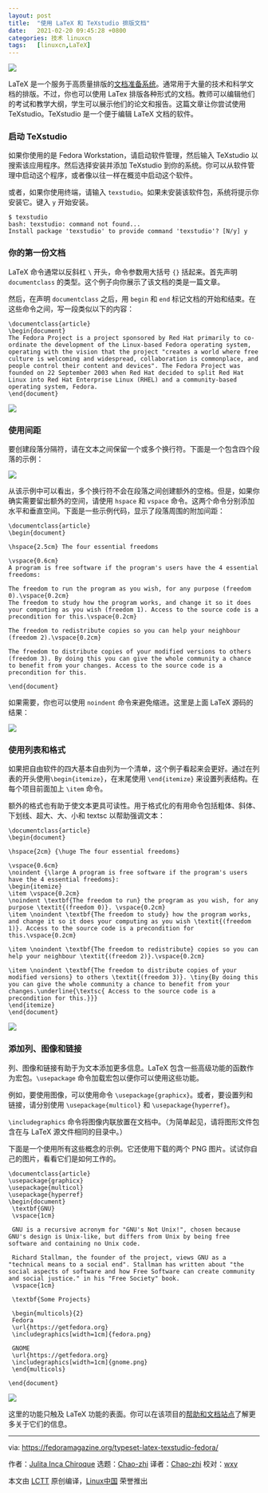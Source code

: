 ```yaml
---
layout: post
title:	"使用 LaTeX 和 TeXstudio 排版文档"
date:	2021-02-20 09:45:28 +0800 
categories:	技术 linuxcn 
tags:	[linuxcn,LaTeX]
---
```



![](/Asserts/Images/album/202102/20/094530itk2dim7yktyhh9y.jpg)


LaTeX 是一个服务于高质量排版的[文档准备系统](http://www.latex-project.org/about/)。通常用于大量的技术和科学文档的排版。不过，你也可以使用 LaTex 排版各种形式的文档。教师可以编辑他们的考试和教学大纲，学生可以展示他们的论文和报告。这篇文章让你尝试使用 TeXstudio。TeXstudio 是一个便于编辑 LaTeX 文档的软件。


### 启动 TeXstudio


如果你使用的是 Fedora Workstation，请启动软件管理，然后输入 TeXstudio 以搜索该应用程序。然后选择安装并添加 TeXstudio 到你的系统。你可以从软件管理中启动这个程序，或者像以往一样在概览中启动这个软件。


或者，如果你使用终端，请输入 `texstudio`。如果未安装该软件包，系统将提示你安装它。键入 `y` 开始安装。



```
$ texstudio
bash: texstudio: command not found...
Install package 'texstudio' to provide command 'texstudio'? [N/y] y

```

### 你的第一份文档


LaTeX 命令通常以反斜杠 `\` 开头，命令参数用大括号 `{}` 括起来。首先声明 `documentclass` 的类型。这个例子向你展示了该文档的类是一篇文章。


然后，在声明 `documentclass` 之后，用 `begin` 和 `end` 标记文档的开始和结束。在这些命令之间，写一段类似以下的内容：



```
\documentclass{article}
\begin{document}
The Fedora Project is a project sponsored by Red Hat primarily to co-ordinate the development of the Linux-based Fedora operating system, operating with the vision that the project "creates a world where free culture is welcoming and widespread, collaboration is commonplace, and people control their content and devices". The Fedora Project was founded on 22 September 2003 when Red Hat decided to split Red Hat Linux into Red Hat Enterprise Linux (RHEL) and a community-based operating system, Fedora.
\end{document}

```

![](/Asserts/Images/album/202102/20/094530pmsifrnmssjsigzz.png)


### 使用间距


要创建段落分隔符，请在文本之间保留一个或多个换行符。下面是一个包含四个段落的示例：


![](/Asserts/Images/album/202102/20/094531g3hfhbpyzg6ggybb.png)


从该示例中可以看出，多个换行符不会在段落之间创建额外的空格。但是，如果你确实需要留出额外的空间，请使用 `hspace` 和 `vspace` 命令。这两个命令分别添加水平和垂直空间。下面是一些示例代码，显示了段落周围的附加间距：



```
\documentclass{article}
\begin{document}

\hspace{2.5cm} The four essential freedoms

\vspace{0.6cm} 
A program is free software if the program's users have the 4 essential freedoms:

The freedom to run the program as you wish, for any purpose (freedom 0).\vspace{0.2cm} 
The freedom to study how the program works, and change it so it does your computing as you wish (freedom 1). Access to the source code is a precondition for this.\vspace{0.2cm}

The freedom to redistribute copies so you can help your neighbour (freedom 2).\vspace{0.2cm}

The freedom to distribute copies of your modified versions to others (freedom 3). By doing this you can give the whole community a chance to benefit from your changes. Access to the source code is a precondition for this.

\end{document}

```

如果需要，你也可以使用 `noindent` 命令来避免缩进。这里是上面 LaTeX 源码的结果：


![](/Asserts/Images/album/202102/20/094533wbp84btnha08st60.png)


### 使用列表和格式


如果把自由软件的四大基本自由列为一个清单，这个例子看起来会更好。通过在列表的开头使用`\begin{itemize}`，在末尾使用 `\end{itemize}` 来设置列表结构。在每个项目前面加上 `\item` 命令。


额外的格式也有助于使文本更具可读性。用于格式化的有用命令包括粗体、斜体、下划线、超大、大、小和 textsc 以帮助强调文本：



```
\documentclass{article}
\begin{document}

\hspace{2cm} {\huge The four essential freedoms}

\vspace{0.6cm} 
\noindent {\large A program is free software if the program's users have the 4 essential freedoms}:
\begin{itemize}
\item \vspace{0.2cm} 
\noindent \textbf{The freedom to run} the program as you wish, for any purpose \textit{(freedom 0)}. \vspace{0.2cm} 
\item \noindent \textbf{The freedom to study} how the program works, and change it so it does your computing as you wish \textit{(freedom 1)}. Access to the source code is a precondition for this.\vspace{0.2cm}

\item \noindent \textbf{The freedom to redistribute} copies so you can help your neighbour \textit{(freedom 2)}.\vspace{0.2cm}

\item \noindent \textbf{The freedom to distribute copies of your modified versions} to others \textit{(freedom 3)}. \tiny{By doing this you can give the whole community a chance to benefit from your changes.\underline{\textsc{ Access to the source code is a precondition for this.}}}
\end{itemize}
\end{document}

```

![](/Asserts/Images/album/202102/20/094534d4t0s5q504tkj4i6.png)


### 添加列、图像和链接


列、图像和链接有助于为文本添加更多信息。LaTeX 包含一些高级功能的函数作为宏包。`\usepackage` 命令加载宏包以便你可以使用这些功能。


例如，要使用图像，可以使用命令 `\usepackage{graphicx}`。或者，要设置列和链接，请分别使用 `\usepackage{multicol}` 和 `\usepackage{hyperref}`。


`\includegraphics` 命令将图像内联放置在文档中。（为简单起见，请将图形文件包含在与 LaTeX 源文件相同的目录中。）


下面是一个使用所有这些概念的示例。它还使用下载的两个 PNG 图片。试试你自己的图片，看看它们是如何工作的。



```
\documentclass{article} 
\usepackage{graphicx}
\usepackage{multicol}
\usepackage{hyperref}
\begin{document} 
 \textbf{GNU}
 \vspace{1cm}

 GNU is a recursive acronym for "GNU's Not Unix!", chosen because GNU's design is Unix-like, but differs from Unix by being free software and containing no Unix code.

 Richard Stallman, the founder of the project, views GNU as a "technical means to a social end". Stallman has written about "the social aspects of software and how Free Software can create community and social justice." in his "Free Society" book.
 \vspace{1cm}

 \textbf{Some Projects}

 \begin{multicols}{2}
 Fedora
 \url{https://getfedora.org}
 \includegraphics[width=1cm]{fedora.png}

 GNOME
 \url{https://getfedora.org}
 \includegraphics[width=1cm]{gnome.png}
 \end{multicols} 

\end{document}

```

![](/Asserts/Images/album/202102/20/094535j3bhb9s3js3vo3b3.png)


这里的功能只触及 LaTeX 功能的表面。你可以在该项目的[帮助和文档站点](https://www.latex-project.org/help/)了解更多关于它们的信息。




---


via: <https://fedoramagazine.org/typeset-latex-texstudio-fedora/>


作者：[Julita Inca Chiroque](https://fedoramagazine.org/author/yulytas/) 选题：[Chao-zhi](https://github.com/Chao-zhi) 译者：[Chao-zhi](https://github.com/Chao-zhi) 校对：[wxy](https://github.com/wxy)


本文由 [LCTT](https://github.com/LCTT/TranslateProject) 原创编译，[Linux中国](https://linux.cn/) 荣誉推出
